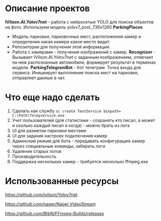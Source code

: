 # Описание проектов

**IVilson.AI.Yolov7net** - работа с нейросетью YOLO для поиска объектов на фото. Используем модель yolov7_post_736x1280
**ParkingPlaces** 
- Модель парковки, парковочных мест, расположения камер и определения какая камера какое место видит. 
- Репозитории для получения этой информации. 
- Работа с камерами - получение изображений с камер.
**Recognizer** - Вызывает IVilson.AI.Yolov7net с заданным изображением, отмечает на нем распознанные автомобили, формирует результат в терминах модели.
**ParkingTelegramBot** - бот телеграм. Точка входа для сервиса. Инициирует выполнение поиска мест на парковке, отправляет данные в чат.


# Что еще надо сделать
1. Сделать как службу  ```sc create TestService binpath= C:\Path\To\myservice.exe```
2. Учет пользователей (для статистики - сохранять кто писал, а может и сколько каждый писал и когда) - можно брать из лога
3. UI для разметки парковки местами
4. UI для задания настроек подключения камер
5. Админский режим для бота - передавать конфигурацию камер через специальные команды, забирать логи
7. Удаление старых логов
8. Производительность
9. Поддержка нескольких камер - требуется несколько ffmpeg.exe


# Использованные ресурсы

https://github.com/ivilson/Yolov7net

https://github.com/nager/Nager.VideoStream

https://github.com/BtbN/FFmpeg-Builds/releases

